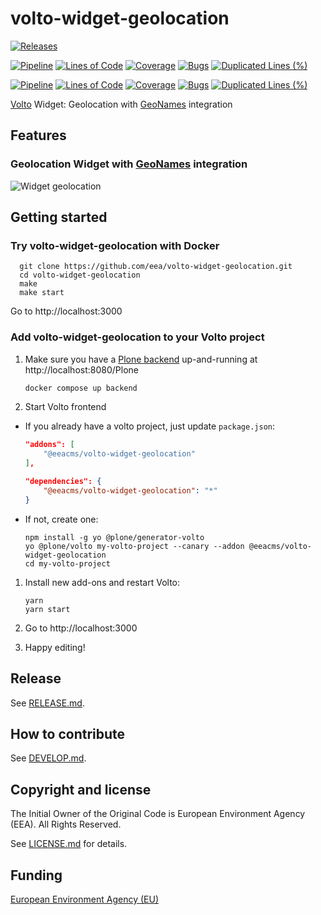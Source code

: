 # volto-widget-geolocation

[![Releases](https://img.shields.io/github/v/release/eea/volto-widget-geolocation)](https://github.com/eea/volto-widget-geolocation/releases)

[![Pipeline](https://ci.eionet.europa.eu/buildStatus/icon?job=volto-addons%2Fvolto-widget-geolocation%2Fmaster&subject=master)](https://ci.eionet.europa.eu/view/Github/job/volto-addons/job/volto-widget-geolocation/job/master/display/redirect)
[![Lines of Code](https://sonarqube.eea.europa.eu/api/project_badges/measure?project=volto-widget-geolocation-master&metric=ncloc)](https://sonarqube.eea.europa.eu/dashboard?id=volto-widget-geolocation-master)
[![Coverage](https://sonarqube.eea.europa.eu/api/project_badges/measure?project=volto-widget-geolocation-master&metric=coverage)](https://sonarqube.eea.europa.eu/dashboard?id=volto-widget-geolocation-master)
[![Bugs](https://sonarqube.eea.europa.eu/api/project_badges/measure?project=volto-widget-geolocation-master&metric=bugs)](https://sonarqube.eea.europa.eu/dashboard?id=volto-widget-geolocation-master)
[![Duplicated Lines (%)](https://sonarqube.eea.europa.eu/api/project_badges/measure?project=volto-widget-geolocation-master&metric=duplicated_lines_density)](https://sonarqube.eea.europa.eu/dashboard?id=volto-widget-geolocation-master)

[![Pipeline](https://ci.eionet.europa.eu/buildStatus/icon?job=volto-addons%2Fvolto-widget-geolocation%2Fdevelop&subject=develop)](https://ci.eionet.europa.eu/view/Github/job/volto-addons/job/volto-widget-geolocation/job/develop/display/redirect)
[![Lines of Code](https://sonarqube.eea.europa.eu/api/project_badges/measure?project=volto-widget-geolocation-develop&metric=ncloc)](https://sonarqube.eea.europa.eu/dashboard?id=volto-widget-geolocation-develop)
[![Coverage](https://sonarqube.eea.europa.eu/api/project_badges/measure?project=volto-widget-geolocation-develop&metric=coverage)](https://sonarqube.eea.europa.eu/dashboard?id=volto-widget-geolocation-develop)
[![Bugs](https://sonarqube.eea.europa.eu/api/project_badges/measure?project=volto-widget-geolocation-develop&metric=bugs)](https://sonarqube.eea.europa.eu/dashboard?id=volto-widget-geolocation-develop)
[![Duplicated Lines (%)](https://sonarqube.eea.europa.eu/api/project_badges/measure?project=volto-widget-geolocation-develop&metric=duplicated_lines_density)](https://sonarqube.eea.europa.eu/dashboard?id=volto-widget-geolocation-develop)

[Volto](https://github.com/plone/volto) Widget: Geolocation with [GeoNames](https://www.geonames.org/) integration

## Features

### Geolocation Widget with [GeoNames](https://www.geonames.org/) integration

![Widget geolocation](https://github.com/eea/volto-widget-geolocation/raw/master/docs/volto-widget-geolocation.gif)

## Getting started

### Try volto-widget-geolocation with Docker

      git clone https://github.com/eea/volto-widget-geolocation.git
      cd volto-widget-geolocation
      make
      make start

Go to http://localhost:3000

### Add volto-widget-geolocation to your Volto project

1. Make sure you have a [Plone backend](https://plone.org/download) up-and-running at http://localhost:8080/Plone

   ```Bash
   docker compose up backend
   ```

1. Start Volto frontend

* If you already have a volto project, just update `package.json`:

   ```JSON
   "addons": [
       "@eeacms/volto-widget-geolocation"
   ],

   "dependencies": {
       "@eeacms/volto-widget-geolocation": "*"
   }
   ```

* If not, create one:

   ```
   npm install -g yo @plone/generator-volto
   yo @plone/volto my-volto-project --canary --addon @eeacms/volto-widget-geolocation
   cd my-volto-project
   ```

1. Install new add-ons and restart Volto:

   ```
   yarn
   yarn start
   ```

1. Go to http://localhost:3000

1. Happy editing!

## Release

See [RELEASE.md](https://github.com/eea/volto-widget-geolocation/blob/master/RELEASE.md).

## How to contribute

See [DEVELOP.md](https://github.com/eea/volto-widget-geolocation/blob/master/DEVELOP.md).

## Copyright and license

The Initial Owner of the Original Code is European Environment Agency (EEA).
All Rights Reserved.

See [LICENSE.md](https://github.com/eea/volto-widget-geolocation/blob/master/LICENSE.md) for details.

## Funding

[European Environment Agency (EU)](http://eea.europa.eu)
